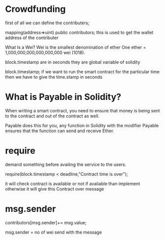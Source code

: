 # Crowdfunding 


first of all we can define the contributers;

mapping(address=>uint) public contributors;
this is used to get the wallet address of the contributer 

What Is a Wei?
Wei is the smallest denomination of ether
One ether = 1,000,000,000,000,000,000 wei (1018).

block.timestamp are in seconds they are global variable of solidity

block.timestamp;
if we want to run the smart contract for the particular time then we have to give the time.stamp in seconds

# What is Payable in Solidity?

When writing a smart contract, you need to ensure that money is being sent to the contract and out of the contract as well.

Payable does this for you, any function in Solidity with the modifier Payable ensures that the function can send and receive Ether.

# require
demand something before availing the service to the users.

require(block.timestamp < deadline,"Contract time is over");

it will check contract is available or not if avaliable than implement otherwise it will give this Contract over message

# msg.sender

contributors[msg.sender]+= msg.value;

msg.sender  =   no of wei send with the message 


 




 